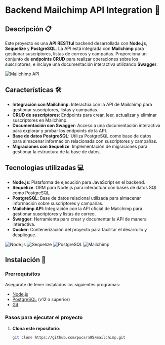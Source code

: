 # Backend Mailchimp API Integration 📧

## Descripción 📋
Este proyecto es una **API RESTful** backend desarrollada con **Node.js**, **Sequelize** y **PostgreSQL**. La API está integrada con **Mailchimp** para gestionar suscriptores, listas de correos y campañas. Proporciona un conjunto de **endpoints CRUD** para realizar operaciones sobre los suscriptores, e incluye una documentación interactiva utilizando **Swagger**.

![Mailchimp API](https://img.shields.io/badge/Mailchimp-API--Integration-brightgreen)

## Características 🛠️
- **Integración con Mailchimp**: Interactúa con la API de Mailchimp para gestionar suscriptores, listas y campañas.
- **CRUD de suscriptores**: Endpoints para crear, leer, actualizar y eliminar suscriptores en Mailchimp.
- **Documentación con Swagger**: Acceso a una documentación interactiva para explorar y probar los endpoints de la API.
- **Base de datos PostgreSQL**: Utiliza PostgreSQL como base de datos para almacenar información relacionada con suscriptores y campañas.
- **Migraciones con Sequelize**: Implementación de migraciones para gestionar la estructura de la base de datos.

## Tecnologías utilizadas 💻

- **Node.js**: Plataforma de ejecución para JavaScript en el backend.
- **Sequelize**: ORM para Node.js para interactuar con bases de datos SQL como PostgreSQL.
- **PostgreSQL**: Base de datos relacional utilizada para almacenar información sobre suscriptores y campañas.
- **Mailchimp API**: Integración con la API oficial de Mailchimp para gestionar suscriptores y listas de correo.
- **Swagger**: Herramienta para crear y documentar la API de manera interactiva.
- **Docker**: Contenerización del proyecto para facilitar el desarrollo y despliegue.

![Node.js](https://img.shields.io/badge/Node.js-%E2%9C%94-green)
![Sequelize](https://img.shields.io/badge/Sequelize-%E2%9C%94-blue)
![PostgreSQL](https://img.shields.io/badge/PostgreSQL-%E2%9C%94-orange)
![Mailchimp](https://img.shields.io/badge/Mailchimp-%E2%9C%94-yellowgreen)

## Instalación 🚧

### Prerrequisitos
Asegúrate de tener instalados los siguientes programas:
- [Node.js](https://nodejs.org/)
- [PostgreSQL](https://www.postgresql.org/) (v12 o superior)
- [Git](https://git-scm.com/)

### Pasos para ejecutar el proyecto

1. **Clona este repositorio**:
   ```bash
   git clone https://github.com/pucara05/mailchimp.git
